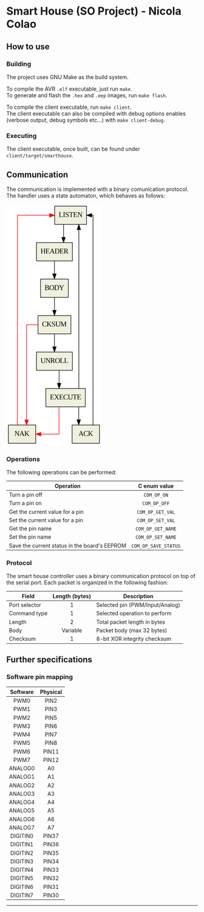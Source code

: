 # Smart House (SO Project) - Nicola Colao

## How to use

### Building

The project uses GNU Make as the build system.

To compile the AVR `.elf` executable, just run `make`.  
To generate and flash the `.hex` and `.eep` images, run `make flash`.

To compile the client executable, run `make client`.  
The client executable can also be compiled with debug options enables (verbose
output, debug symbols etc...) with `make client-debug`.

### Executing

The client executable, once built, can be found under
`client/target/smarthouse`.


## Communication
The communication is implemented with a binary comunication protocol.
The handler uses a state automaton, which behaves as follows:

![Communication automaton](./docs/communication.png)

### Operations

The following operations can be performed:

Operation | C enum value
---|:-:
Turn a pin off | `COM_OP_ON`
Turn a pin on | `COM_OP_OFF`
Get the current value for a pin | `COM_OP_GET_VAL`
Set the current value for a pin | `COM_OP_SET_VAL`
Get the pin name | `COM_OP_GET_NAME`
Set the pin name | `COM_OP_SET_NAME`
Save the current status in the board's EEPROM | `COM_OP_SAVE_STATUS`

### Protocol

The smart house controller uses a binary communication protocol on top of the
serial port. Each packet is organized in the following fashion:

Field | Length (bytes) | Description
--- | :-: | ---
Port selector | 1 | Selected pin (PWM/Input/Analog)
Command type | 1 | Selected operation to perform
Length | 2 | Total packet length in bytes
Body | Variable | Packet body (max 32 bytes)
Checksum | 1 | 8-bit XOR integrity checksum


## Further specifications

### Software pin mapping

Software | Physical
:-:|:-:
PWM0 | PIN2
PWM1 | PIN3
PWM2 | PIN5
PWM3 | PIN6
PWM4 | PIN7
PWM5 | PIN8
PWM6 | PIN11
PWM7 | PIN12
ANALOG0 | A0
ANALOG1 | A1
ANALOG2 | A2
ANALOG3 | A3
ANALOG4 | A4
ANALOG5 | A5
ANALOG6 | A6
ANALOG7 | A7
DIGITIN0 | PIN37
DIGITIN1 | PIN36
DIGITIN2 | PIN35
DIGITIN3 | PIN34
DIGITIN4 | PIN33
DIGITIN5 | PIN32
DIGITIN6 | PIN31
DIGITIN7 | PIN30

---
